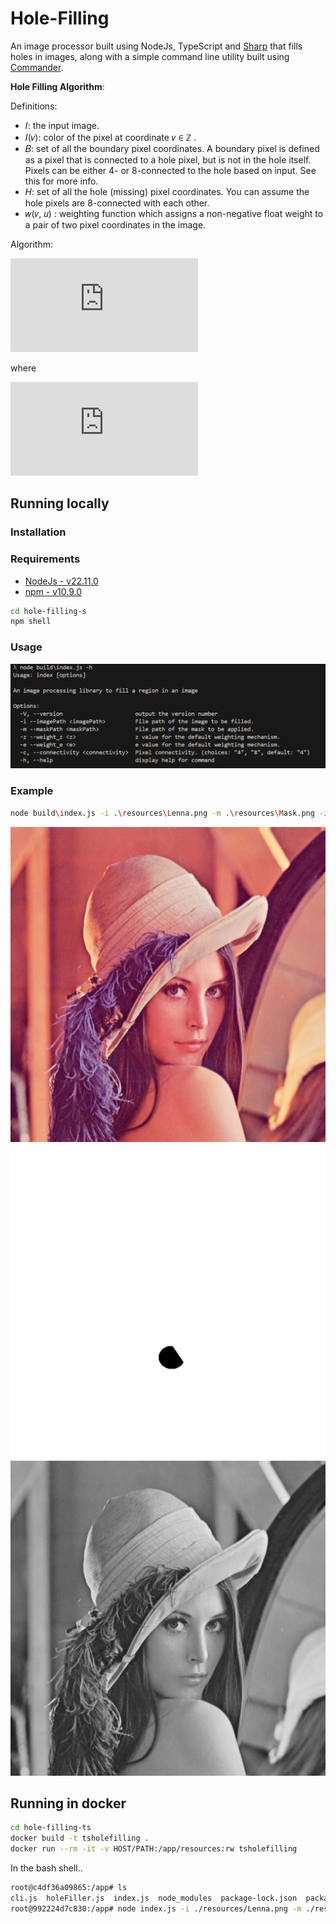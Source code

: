 # Hole-Filling

An image processor built using NodeJs, TypeScript and [Sharp](https://github.com/lovell/sharp) that fills holes in images, along
with a simple command line utility built using [Commander](https://github.com/tj/commander.js).

**Hole Filling Algorithm**:

Definitions:

 - 𝐼: the input image.
 - 𝐼(𝑣): color of the pixel at coordinate 𝑣 ∈ ℤ .
 - 𝐵: set of all the boundary pixel coordinates. A boundary pixel is defined as a pixel that is
connected to a hole pixel, but is not in the hole itself. Pixels can be either 4- or
8-connected to the hole based on input. See this for more info.
 - 𝐻: set of all the hole (missing) pixel coordinates. You can assume the hole pixels are
8-connected with each other.
 - 𝑤(𝑣, 𝑢) : weighting function which assigns a non-negative float weight to a pair of two
pixel coordinates in the image.

Algorithm:

[![\\ \color{green}I(u) = \frac{\sum_{v\in B} w(u,v) . I(v)}{\sum_{v\in B} w(u,v)}](https://latex.codecogs.com/svg.latex?%5C%5C%20%5Ccolor%7Bgreen%7DI(u)%20%3D%20%5Cfrac%7B%5Csum_%7Bv%5Cin%20B%7D%20w(u%2Cv)%20.%20I(v)%7D%7B%5Csum_%7Bv%5Cin%20B%7D%20w(u%2Cv)%7D)](#_)

where

[![\\ \color{green}w_{z,\epsilon}(u,v) = \frac{1}{\lVert u-v \rVert ^z + \epsilon}](https://latex.codecogs.com/svg.latex?%5C%5C%20%5Ccolor%7Bgreen%7Dw_%7Bz%2C%5Cepsilon%7D(u%2Cv)%20%3D%20%5Cfrac%7B1%7D%7B%5ClVert%20u-v%20%5CrVert%20%5Ez%20%2B%20%5Cepsilon%7D)](#_)

## Running locally

### Installation

### Requirements
 - [NodeJs - v22.11.0](https://nodejs.org/en)
 - [npm - v10.9.0](https://www.npmjs.com/)

```sh
cd hole-filling-s
npm shell
```

### Usage

![Usage](resources/usage.png)

### Example

```sh
node build\index.js -i .\resources\Lenna.png -m .\resources\Mask.png -z 3 -e 0.01 -c 8
```
![Source](resources/Lenna.png)
![Mask](resources/Mask.png)
![Result](resources/filledImage_1731809791489.png)

## Running in docker

```sh
cd hole-filling-ts
docker build -t tsholefilling .
docker run --rm -it -v HOST/PATH:/app/resources:rw tsholefilling
```

In the bash shell.. 

```bash
root@c4df36a09865:/app# ls
cli.js  holeFiller.js  index.js  node_modules  package-lock.json  package.json  pixel.js  resources  sharpUtils.js  weighting.js
root@992224d7c830:/app# node index.js -i ./resources/Lenna.png -m ./resources/Mask.png -z 3 -e 0.01 -c 8
```
